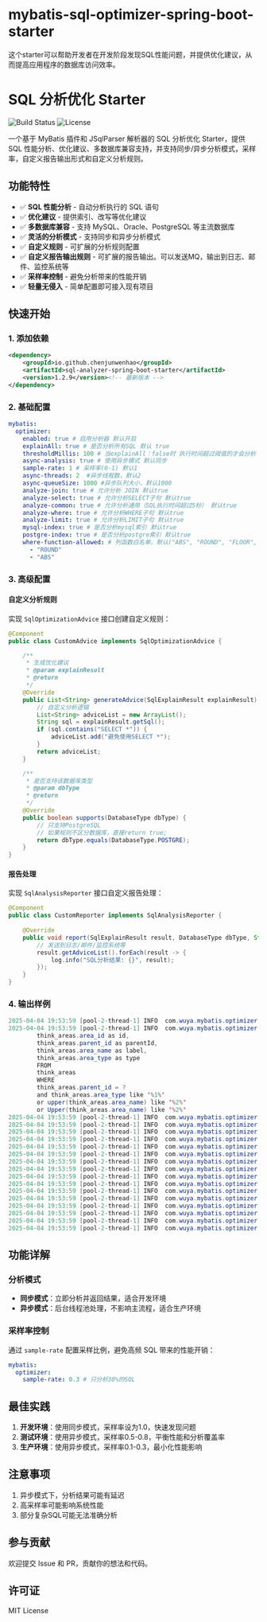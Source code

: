 # mybatis-sql-optimizer-spring-boot-starter
这个starter可以帮助开发者在开发阶段发现SQL性能问题，并提供优化建议，从而提高应用程序的数据库访问效率。
# SQL 分析优化 Starter

![Build Status](https://img.shields.io/badge/build-passing-brightgreen)
![License](https://img.shields.io/badge/license-apache2.0-blue)

一个基于 MyBatis 插件和 JSqlParser 解析器的 SQL 分析优化 Starter，提供 SQL 性能分析、优化建议、多数据库兼容支持，并支持同步/异步分析模式，采样率，自定义报告输出形式和自定义分析规则。

## 功能特性

- ✅ **SQL 性能分析** - 自动分析执行的 SQL 语句
- ✅ **优化建议** - 提供索引、改写等优化建议
- ✅ **多数据库兼容** - 支持 MySQL、Oracle、PostgreSQL 等主流数据库
- ✅ **灵活的分析模式** - 支持同步和异步分析模式
- ✅ **自定义规则** - 可扩展的分析规则配置
- ✅ **自定义报告输出规则** - 可扩展的报告输出。可以发送MQ，输出到日志、邮件、监控系统等
- ✅ **采样率控制** - 避免分析带来的性能开销
- ✅ **轻量无侵入** - 简单配置即可接入现有项目

## 快速开始

### 1. 添加依赖

```xml
<dependency>
    <groupId>io.github.chenjunwenhao</groupId>
    <artifactId>sql-analyzer-spring-boot-starter</artifactId>
    <version>1.2.9</version><!-- 最新版本 -->
</dependency>
```

### 2. 基础配置

```yaml
mybatis:
  optimizer:
    enabled: true # 启用分析器 默认开启
    explainAll: true # 是否分析所有SQL 默认 true
    thresholdMillis: 100 # 当explainAll：false时 执行时间超过阈值的才会分析 默认100ms
    async-analysis: true # 使用异步模式 默认同步
    sample-rate: 1 # 采样率(0-1) 默认1
    async-threads: 2  #异步线程数，默认2
    async-queueSize: 1000 #异步队列大小，默认1000
    analyze-join: true # 允许分析 JOIN 默认true
    analyze-select: true # 允许分析SELECT子句 默认true
    analyze-common: true # 允许分析通用（SQL执行时间超过5秒） 默认true
    analyze-where: true # 允许分析WHERE子句 默认true
    analyze-limit: true # 允许分析LIMIT子句 默认true
    mysql-index: true # 是否分析mysql索引 默认true
    postgre-index: true # 是否分析postgre索引 默认true
    where-function-allowed: # 列函数白名单。默认("ABS", "ROUND", "FLOOR", "CEILING", "COALESCE", "NULLIF")
      - "ROUND"
      - "ABS"
```

### 3. 高级配置
#### 自定义分析规则

实现 `SqlOptimizationAdvice` 接口创建自定义规则：

```java
@Component
public class CustomAdvice implements SqlOptimizationAdvice {

    /**
     * 生成优化建议
     * @param explainResult
     * @return
     */
    @Override
    public List<String> generateAdvice(SqlExplainResult explainResult) {
        // 自定义分析逻辑
        List<String> adviceList = new ArrayList();
        String sql = explainResult.getSql();
        if (sql.contains("SELECT *")) {
            adviceList.add("避免使用SELECT *");
        }
        return adviceList;
    }

    /**
     * 是否支持该数据库类型
     * @param dbType
     * @return
     */
    @Override
    public boolean supports(DatabaseType dbType) {
        // 只支持PostgreSQL
        // 如果规则不区分数据库，直接return true;
        return dbType.equals(DatabaseType.POSTGRE);
    }
}
```

#### 报告处理

实现 `SqlAnalysisReporter` 接口自定义报告处理：

```java
@Component
public class CustomReporter implements SqlAnalysisReporter {
    
    @Override
    public void report(SqlExplainResult result, DatabaseType dbType, String id) {
        // 发送到日志/邮件/监控系统等
        result.getAdviceList().forEach(result -> {
            log.info("SQL分析结果: {}", result);
        });
    }
}
```

###  4. 输出样例
```java
2025-04-04 19:53:59 [pool-2-thread-1] INFO  com.wuya.mybatis.optimizer.report.DefaultAnalysisReporter -===== SQL分析报告 [MySQL:com.faq.mapper.DictDao.getCity] =====
2025-04-04 19:53:59 [pool-2-thread-1] INFO  com.wuya.mybatis.optimizer.report.DefaultAnalysisReporter -SQL: SELECT
        think_areas.area_id as id,
        think_areas.parent_id as parentId,
        think_areas.area_name as label,
        think_areas.area_type as type
        FROM
        think_areas
        WHERE
        think_areas.parent_id = ?
        and think_areas.area_type like '%1%'
        or upper(think_areas.area_name) like '%2%'
        or Upper(think_areas.area_name) like '%2%'
2025-04-04 19:53:59 [pool-2-thread-1] INFO  com.wuya.mybatis.optimizer.report.DefaultAnalysisReporter -执行时间: 625ms
2025-04-04 19:53:59 [pool-2-thread-1] INFO  com.wuya.mybatis.optimizer.report.DefaultAnalysisReporter -执行计划:
2025-04-04 19:53:59 [pool-2-thread-1] INFO  com.wuya.mybatis.optimizer.report.DefaultAnalysisReporter -  filtered: 100.0
2025-04-04 19:53:59 [pool-2-thread-1] INFO  com.wuya.mybatis.optimizer.report.DefaultAnalysisReporter -  Extra: Using where
2025-04-04 19:53:59 [pool-2-thread-1] INFO  com.wuya.mybatis.optimizer.report.DefaultAnalysisReporter -  select_type: SIMPLE
2025-04-04 19:53:59 [pool-2-thread-1] INFO  com.wuya.mybatis.optimizer.report.DefaultAnalysisReporter -  id: 1
2025-04-04 19:53:59 [pool-2-thread-1] INFO  com.wuya.mybatis.optimizer.report.DefaultAnalysisReporter -  type: ALL
2025-04-04 19:53:59 [pool-2-thread-1] INFO  com.wuya.mybatis.optimizer.report.DefaultAnalysisReporter -  rows: 3408
2025-04-04 19:53:59 [pool-2-thread-1] INFO  com.wuya.mybatis.optimizer.report.DefaultAnalysisReporter -  table: think_areas
2025-04-04 19:53:59 [pool-2-thread-1] INFO  com.wuya.mybatis.optimizer.report.DefaultAnalysisReporter -优化建议:
2025-04-04 19:53:59 [pool-2-thread-1] INFO  com.wuya.mybatis.optimizer.report.DefaultAnalysisReporter -  - 检测到全表扫描，建议为表 think_areas 添加索引
2025-04-04 19:53:59 [pool-2-thread-1] INFO  com.wuya.mybatis.optimizer.report.DefaultAnalysisReporter -  - 索引选择性不足，索引 null 过滤了100.0%数据，建议优化索引或查询条件
2025-04-04 19:53:59 [pool-2-thread-1] INFO  com.wuya.mybatis.optimizer.report.DefaultAnalysisReporter -  - LIKE条件以通配符开头，无法使用索引
2025-04-04 19:53:59 [pool-2-thread-1] INFO  com.wuya.mybatis.optimizer.report.DefaultAnalysisReporter -  - 警告: 对列 `AREA_NAME` 使用函数 `UPPER()`，可能导致索引失效。白名单函数: [ABS, FLOOR, COALESCE, CEILING, ROUND, NULLIF]
2025-04-04 19:53:59 [pool-2-thread-1] INFO  com.wuya.mybatis.optimizer.report.DefaultAnalysisReporter -  - 警告: 对列 `AREA_NAME` 使用函数 `UPPER()`，可能导致索引失效。白名单函数: [ABS, FLOOR, COALESCE, CEILING, ROUND, NULLIF]
2025-04-04 19:53:59 [pool-2-thread-1] INFO  com.wuya.mybatis.optimizer.report.DefaultAnalysisReporter -  - 全表扫描JOIN操作检测到，考虑添加适当的索
```

## 功能详解

### 分析模式

- **同步模式**：立即分析并返回结果，适合开发环境
- **异步模式**：后台线程池处理，不影响主流程，适合生产环境

### 采样率控制

通过 `sample-rate` 配置采样比例，避免高频 SQL 带来的性能开销：

```yaml
mybatis:
  optimizer:
    sample-rate: 0.3 # 只分析30%的SQL
```


## 最佳实践

1. **开发环境**：使用同步模式，采样率设为1.0，快速发现问题
2. **测试环境**：使用异步模式，采样率0.5-0.8，平衡性能和分析覆盖率
3. **生产环境**：使用异步模式，采样率0.1-0.3，最小化性能影响

## 注意事项

1. 异步模式下，分析结果可能有延迟
2. 高采样率可能影响系统性能
3. 部分复杂SQL可能无法准确分析

## 参与贡献

欢迎提交 Issue 和 PR，贡献你的想法和代码。

## 许可证

MIT License
